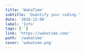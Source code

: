 ```yaml
---
title: 'WakaTime'
subtitle: 'Quantify your coding.'
date: '2018-12-08'
label: 'Info'
tags: ['']
link: 'https://wakatime.com/'
path: '/wakatime'
cover: 'wakatime.png'
---
```


